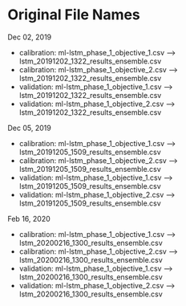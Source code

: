 # Original File Names

Dec 02, 2019
* calibration: ml-lstm_phase_1_objective_1.csv   --> lstm_20191202_1322_results_ensemble.csv
* calibration: ml-lstm_phase_1_objective_2.csv   --> lstm_20191202_1322_results_ensemble.csv
* validation:  ml-lstm_phase_1_objective_1.csv   --> lstm_20191202_1322_results_ensemble.csv
* validation:  ml-lstm_phase_1_objective_2.csv   --> lstm_20191202_1322_results_ensemble.csv

Dec 05, 2019
* calibration: ml-lstm_phase_1_objective_1.csv   --> lstm_20191205_1509_results_ensemble.csv
* calibration: ml-lstm_phase_1_objective_2.csv   --> lstm_20191205_1509_results_ensemble.csv
* validation:  ml-lstm_phase_1_objective_1.csv   --> lstm_20191205_1509_results_ensemble.csv
* validation:  ml-lstm_phase_1_objective_2.csv   --> lstm_20191205_1509_results_ensemble.csv

Feb 16, 2020
* calibration: ml-lstm_phase_1_objective_1.csv   --> lstm_20200216_1300_results_ensemble.csv
* calibration: ml-lstm_phase_1_objective_2.csv   --> lstm_20200216_1300_results_ensemble.csv
* validation:  ml-lstm_phase_1_objective_1.csv   --> lstm_20200216_1300_results_ensemble.csv
* validation:  ml-lstm_phase_1_objective_2.csv   --> lstm_20200216_1300_results_ensemble.csv


